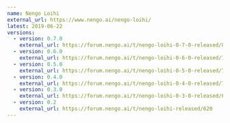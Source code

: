 ```yaml
---
name: Nengo Loihi
external_url: https://www.nengo.ai/nengo-loihi/
latest: 2019-06-22
versions:
  - version: 0.7.0
    external_url: https://forum.nengo.ai/t/nengo-loihi-0-7-0-released/873
  - version: 0.6.0
    external_url: https://forum.nengo.ai/t/nengo-loihi-0-6-0-released/758
  - version: 0.5.0
    external_url: https://forum.nengo.ai/t/nengo-loihi-0-5-0-released/747
  - version: 0.4.0
    external_url: https://forum.nengo.ai/t/nengo-loihi-0-4-0-released/705
  - version: 0.3.0
    external_url: https://forum.nengo.ai/t/nengo-loihi-0-3-0-released/650
  - version: 0.2
    external_url: https://forum.nengo.ai/t/nengo-loihi-released/620
---
```

